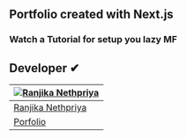## Portfolio created with Next.js

### Watch a Tutorial for setup you lazy MF

 ## Developer ✔

 <div align = "center">
   
  |[![Ranjika Nethpriya](https://github.com/ranjika123.png?size=150)](https://github.com/ranjika123)|
  | ----------------------------------- 
  | [Ranjika Nethpriya](https://github.com/ranjika123)                                                             
  |[Porfolio](https://ranjikanethpriya.netlify.app/) 


                                                        
 </div>
 
   
